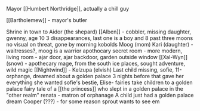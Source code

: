 Mayor [[Humbert Northridge]], actually a chill guy

[[Bartholemew]] - mayor's butler

Shrine in town to Aidor (the shepard) 
[[Alben]] - cobbler, missing daughter, gwenny, age 10 
3 disappearances, last one is a boy and 8 past three moons no visual on threat, gone by morning kobolds 
Moog (mom) Kari (daughter) - waitresses?, moog is a warrior 
apothocary secret room - more modern, living room - ajar door, ajar backdoor, garden outside window 
[[Xal-Wyn]] (snow) - apothecary mage, from the south ice places, sought adventure, wild magic 
[[Nightwind]] - Kelzupa (elvish) 
Last child missing, sofie, 11-orphange, dreamed about a golden palace 3 nights before that gave her everything she wanted 
sofie's bestie, Elise-
fairies take children to a golden palace 
fairy tale of a [[the princess]] who slept in a golden palace in the "other realm" 
renata - matron of orphanage A child just had a golden palace dream 
Cooper (???) - for some reason sprout wants to see em